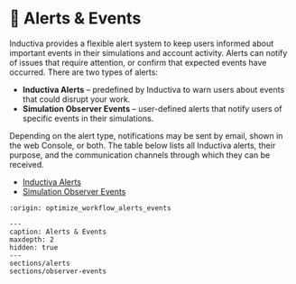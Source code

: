 # 🔔 Alerts & Events

Inductiva provides a flexible alert system to keep users informed about important events in their simulations and account activity. Alerts can notify of issues that require attention, or confirm that expected events have occurred.
There are two types of alerts:
- **Inductiva Alerts** – predefined by Inductiva to warn users about events that could disrupt your work.
- **Simulation Observer Events** – user-defined alerts that notify users of specific events in their simulations.

Depending on the alert type, notifications may be sent by email, shown in the web Console, or both. The table below lists all Inductiva alerts, their purpose, and the communication channels through which they can be received.

* [Inductiva Alerts](sections/alerts.md)
* [Simulation Observer Events](sections/observer-events.md)


```{banner}
:origin: optimize_workflow_alerts_events
```

```{toctree}
---
caption: Alerts & Events
maxdepth: 2
hidden: true
---
sections/alerts
sections/observer-events
```